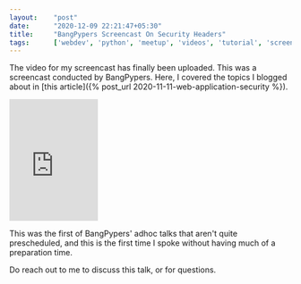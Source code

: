 ```yaml
---
layout:    "post"
date:      "2020-12-09 22:21:47+05:30"
title:     "BangPypers Screencast On Security Headers"
tags:      ['webdev', 'python', 'meetup', 'videos', 'tutorial', 'screencast', 'bangpypers']
---
```


The video for my screencast has finally been uploaded. This was a screencast conducted by BangPypers.
Here, I covered the topics I blogged about in [this article]({% post_url 2020-11-11-web-application-security %}).


<iframe
    width="158"
    height="218"
    src="https://www.youtube.com/embed/xickNijifOs"
    frameborder="0"
    allow="accelerometer; autoplay; encrypted-media; gyroscope; picture-in-picture"
    allowfullscreen>
</iframe>

This was the first of BangPypers' adhoc talks that aren't quite prescheduled, and this is the first time I spoke without having much of a preparation time.

Do reach out to me to discuss this talk, or for questions.
